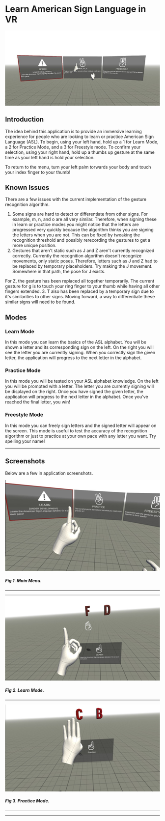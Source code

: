 Learn American Sign Language in VR
======================================
![screenshot](Images/menu1.png)
## Introduction

The idea behind this application is to provide an immersive learning experience for people who are looking to learn or practice American Sign Language (ASL). To begin, using your left hand, hold up a 1 for Learn Mode, a 2 for Practice Mode, and a 3 for Freestyle mode. To confirm your 
selection, using your right hand, hold up a thumbs up gesture at the same time as your left hand is hold your selection. 

To return to the menu, turn your left palm torwards your body and touch your index finger to your thumb!

## Known Issues
There are a few issues with the current implementation of the gesture recognition algorithm. 
1. Some signs are hard to detect or differentiate from other signs. For example, m, n, and o are all very similar. Therefore, when signing these in learn or practice modes
you might notice that the letters are progressed very quickly because the algorithm thinks you are signing the letters when you are not. This can be fixed by tweaking the 
recognition threshold and possibly rerecording the gestures to get a more unique position. 
2. Gestures that aren't static such as J and Z aren't currently recognized correctly. Currently the recognition algorithm doesn't recognize movements, only static poses. Therefore, 
letters such as J and Z had to be replaced by temporary placeholders. Try making the J movement. Somewhere in that path, the pose for J exists.

For Z, the gesture has been replaced all together temporarily. The current gesture for g is to touch your ring finger to your thumb while having all other fingers extended.
3. T also has been replaced by a temporary sign due to it's similarities to other signs. Moving forward, a way to differentiate these similar signs will need to be found. 

## Modes

### Learn Mode
In this mode you can learn the basics of the ASL alphabet. You will be shown a letter and its corresponding sign on the left. On the right you will see the letter you are currently 
signing. When you correctly sign the given letter, the application will progress to the next letter in the alphabet.

### Practice Mode
In this mode you will be tested on your ASL alphabet knowledge. On the left you will be prompted with a letter. The letter you are currently signing will be displayed on the right. 
Once you have signed the given letter, the application will progress to the next letter in the alphabet. Once you've reached the final letter, you win!

### Freestyle Mode
In this mode you can freely sign letters and the signed letter will appear on the screen. This mode is useful to test the accuracy of the recognition algorithm or just to practice at your own pace
with any letter you want. Try spelling your name!

___

## Screenshots

Below are a few in application screenshots.

![screenshot](Images/menu2.png)
##### Fig 1. Main Menu. #####  
---

![screenshot](Images/learn.png)
##### Fig 2. Learn Mode. ##### 
---

![screenshot](Images/practice.png) <br/>
##### Fig 3. Practice Mode. ##### 
---



___
